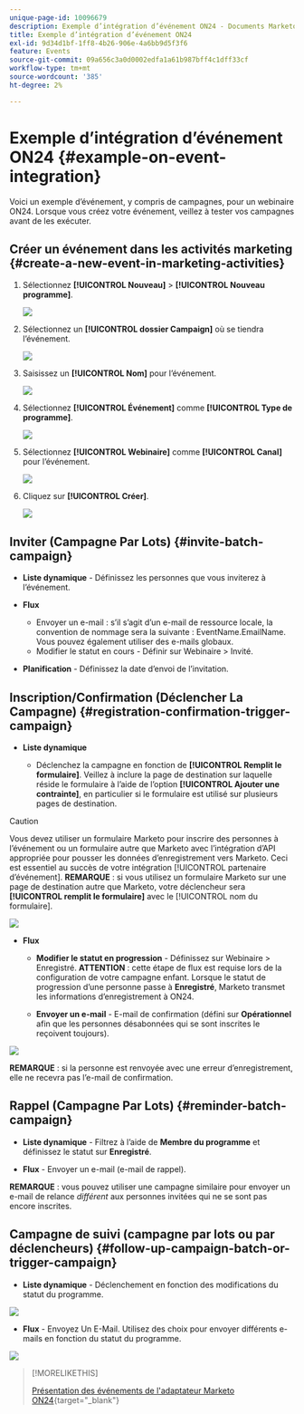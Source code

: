```yaml
---
unique-page-id: 10096679
description: Exemple d’intégration d’événement ON24 - Documents Marketo - Documentation du produit
title: Exemple d’intégration d’événement ON24
exl-id: 9d34d1bf-1ff8-4b26-906e-4a6bb9d5f3f6
feature: Events
source-git-commit: 09a656c3a0d0002edfa1a61b987bff4c1dff33cf
workflow-type: tm+mt
source-wordcount: '385'
ht-degree: 2%

---
```


# Exemple d’intégration d’événement ON24 {#example-on-event-integration}

Voici un exemple d’événement, y compris de campagnes, pour un webinaire ON24. Lorsque vous créez votre événement, veillez à tester vos campagnes avant de les exécuter.

## Créer un événement dans les activités marketing {#create-a-new-event-in-marketing-activities}

1. Sélectionnez **[!UICONTROL Nouveau]** > **[!UICONTROL Nouveau programme]**.

   ![](assets/image2015-12-22-15-3a35-3a15.png)

1. Sélectionnez un **[!UICONTROL dossier Campaign]** où se tiendra l’événement.

   ![](assets/image2015-12-22-15-3a39-3a51.png)

1. Saisissez un **[!UICONTROL Nom]** pour l’événement.

   ![](assets/image2015-12-22-15-3a43-3a4.png)

1. Sélectionnez **[!UICONTROL Événement]** comme **[!UICONTROL Type de programme]**.

   ![](assets/image2015-12-22-15-3a44-3a41.png)

1. Sélectionnez **[!UICONTROL Webinaire]** comme **[!UICONTROL Canal]** pour l’événement.

   ![](assets/image2015-12-22-15-3a46-3a34.png)

1. Cliquez sur **[!UICONTROL Créer]**.

   ![](assets/image2015-12-22-15-3a48-3a20.png)

## Inviter (Campagne Par Lots)  {#invite-batch-campaign}

* **Liste dynamique** - Définissez les personnes que vous inviterez à l’événement.
* **Flux**

   * Envoyer un e-mail : s’il s’agit d’un e-mail de ressource locale, la convention de nommage sera la suivante : EventName.EmailName. Vous pouvez également utiliser des e-mails globaux.
   * Modifier le statut en cours - Définir sur Webinaire > Invité.

* **Planification** - Définissez la date d’envoi de l’invitation.

## Inscription/Confirmation (Déclencher La Campagne) {#registration-confirmation-trigger-campaign}

* **Liste dynamique**

   * Déclenchez la campagne en fonction de **[!UICONTROL Remplit le formulaire]**. Veillez à inclure la page de destination sur laquelle réside le formulaire à l’aide de l’option **[!UICONTROL Ajouter une contrainte]**, en particulier si le formulaire est utilisé sur plusieurs pages de destination.

>[!CAUTION]
>
>Vous devez utiliser un formulaire Marketo pour inscrire des personnes à l’événement ou un formulaire autre que Marketo avec l’intégration d’API appropriée pour pousser les données d’enregistrement vers Marketo. Ceci est essentiel au succès de votre intégration [!UICONTROL partenaire d’événement]. **REMARQUE** : si vous utilisez un formulaire Marketo sur une page de destination autre que Marketo, votre déclencheur sera **[!UICONTROL remplit le formulaire]** avec le [!UICONTROL nom du formulaire].

![](assets/image2015-12-22-15-3a50-3a22.png)

* **Flux**

   * **Modifier le statut en progression** - Définissez sur Webinaire > Enregistré. **ATTENTION** : cette étape de flux est requise lors de la configuration de votre campagne enfant. Lorsque le statut de progression d’une personne passe à **Enregistré**, Marketo transmet les informations d’enregistrement à ON24.

   * **Envoyer un e-mail** - E-mail de confirmation (défini sur **Opérationnel** afin que les personnes désabonnées qui se sont inscrites le reçoivent toujours).

![](assets/image2015-12-22-15-3a52-3a9.png)

**REMARQUE** : si la personne est renvoyée avec une erreur d’enregistrement, elle ne recevra pas l’e-mail de confirmation.

## Rappel (Campagne Par Lots) {#reminder-batch-campaign}

* **Liste dynamique** - Filtrez à l’aide de **Membre du programme** et définissez le statut sur **Enregistré**.

* **Flux** - Envoyer un e-mail (e-mail de rappel).

**REMARQUE** : vous pouvez utiliser une campagne similaire pour envoyer un e-mail de relance *différent* aux personnes invitées qui ne se sont pas encore inscrites.

## Campagne de suivi (campagne par lots ou par déclencheurs) {#follow-up-campaign-batch-or-trigger-campaign}

* **Liste dynamique** - Déclenchement en fonction des modifications du statut du programme.

![](assets/image2015-12-22-15-3a57-3a25.png)

* **Flux** - Envoyez Un E-Mail. Utilisez des choix pour envoyer différents e-mails en fonction du statut du programme.

![](assets/ten.png)

>[!MORELIKETHIS]
>
>[Présentation des événements de l&#39;adaptateur Marketo ON24](/help/marketo/product-docs/demand-generation/events/create-an-event/create-an-event-with-the-marketo-on24-adapter/understanding-marketo-on24-adapter-events.md){target="_blank"}
